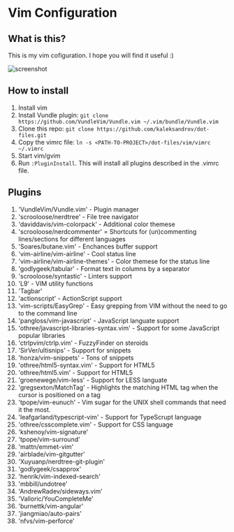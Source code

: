 # Vim Configuration
## What is this?
This is my vim cofiguration. I hope you will find it useful :)

![screenshot](https://raw.github.com/kaleksandrov/dot-files/master/vim/screenshot.png)

## How to install
1. Install vim
1. Install Vundle plugin: ```git clone https://github.com/VundleVim/Vundle.vim ~/.vim/bundle/Vundle.vim```
1. Clone this repo:  ```git clone https://github.com/kaleksandrov/dot-files.git```
1. Copy the vimrc file: ```ln -s <PATH-TO-PROJECT>/dot-files/vim/vimrc ~/.vimrc```
1. Start vim/gvim
1. Run ```:PluginInstall```. This will install all plugins described in the .vimrc file.

## Plugins
1. 'VundleVim/Vundle.vim' - Plugin manager
1. 'scrooloose/nerdtree' - File tree navigator
1. 'daviddavis/vim-colorpack' - Additional color themese
1. 'scrooloose/nerdcommenter' = Shortcuts for (un)commenting lines/sections for different languages
1. 'Soares/butane.vim' - Enchances buffer support
1. 'vim-airline/vim-airline' - Cool status line
1. 'vim-airline/vim-airline-themes' - Color themese for the status line
1. 'godlygeek/tabular' - Format text in columns by a separator
1. 'scrooloose/syntastic' - Linters support
1. 'L9' - VIM utility functions
1. 'Tagbar'
1. 'actionscript' - ActionScript support
1. 'vim-scripts/EasyGrep' - Easy grepping from VIM without the need to go to the command line
1. 'pangloss/vim-javascript' - JavaScript languate support
1. 'othree/javascript-libraries-syntax.vim' - Support for some JavaScript popular libraries
1. 'ctrlpvim/ctrlp.vim' - FuzzyFinder on steroids
1. 'SirVer/ultisnips' - Support for snippets
1. 'honza/vim-snippets' - Tons of snippets
1. 'othree/html5-syntax.vim' - Support for HTML5
1. 'othree/html5.vim' - Support for HTML5
1. 'groenewege/vim-less' - Support for LESS languate
1. 'gregsexton/MatchTag' - Highlights the matching HTML tag when the cursor is positioned on a tag
1. 'tpope/vim-eunuch' - Vim sugar for the UNIX shell commands that need it the most.
1. 'leafgarland/typescript-vim' - Support for TypeScrupt language
1. 'othree/csscomplete.vim' - Support for CSS language
1. 'kshenoy/vim-signature'
1. 'tpope/vim-surround'
1. 'mattn/emmet-vim'
1. 'airblade/vim-gitgutter'
1. 'Xuyuanp/nerdtree-git-plugin'
1. 'godlygeek/csapprox'
1. 'henrik/vim-indexed-search'
1. 'mbbill/undotree'
1. 'AndrewRadev/sideways.vim'
1. 'Valloric/YouCompleteMe'
1. 'burnettk/vim-angular'
1. 'jiangmiao/auto-pairs'
1. 'nfvs/vim-perforce'
